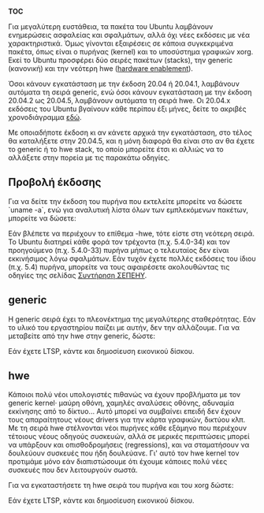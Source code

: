 __TOC__

Για μεγαλύτερη ευστάθεια, τα πακέτα του Ubuntu λαμβάνουν ενημερώσεις
ασφαλείας και σφαλμάτων, αλλά όχι νέες εκδόσεις με νέα
χαρακτηριστικά. Όμως γίνονται εξαιρέσεις σε κάποια
συγκεκριμένα πακέτα, όπως είναι ο πυρήνας (kernel) και το
υποσύστημα γραφικών xorg. Εκεί το Ubuntu προσφέρει δύο σειρές
πακέτων (stacks), την generic (κανονική) και την νεότερη hwe
([hardware
enablement](https://wiki.ubuntu.com/Kernel/LTSEnablementStack)).

Όσοι κάνουν εγκατάσταση με την έκδοση 20.04 ή 20.04.1, λαμβάνουν
αυτόματα τη σειρά generic, ενώ όσοι κάνουν εγκατάσταση με την
έκδοση 20.04.2 ως 20.04.5, λαμβάνουν αυτόματα τη σειρά hwe. Οι
20.04.x εκδόσεις του Ubuntu βγαίνουν κάθε περίπου έξι μήνες, δείτε το
ακριβές χρονοδιάγραμμα
[εδώ](https://wiki.ubuntu.com/FocalFossa/ReleaseSchedule).

Με οποιαδήποτε έκδοση κι αν κάνετε αρχικά την εγκατάσταση, στο τέλος θα
καταλήξετε στην 20.04.5, και η μόνη διαφορά θα είναι στο αν θα έχετε το
generic ή το hwe stack, το οποίο μπορείτε έτσι κι αλλιώς να το αλλάξετε
στην πορεία με τις παρακάτω οδηγίες.

## Προβολή έκδοσης

Για να δείτε την έκδοση του πυρήνα που εκτελείτε μπορείτε να δώσετε
\`uname -a\`, ενώ για αναλυτική λίστα όλων των εμπλεκόμενων πακέτων,
μπορείτε να δώσετε:

Εάν βλέπετε να περιέχουν το επίθεμα -hwe, τότε είστε στη νεότερη σειρά.
Το Ubuntu διατηρεί κάθε φορά τον τρέχοντα (π.χ. 5.4.0-34) και τον
προηγούμενο (π.χ. 5.4.0-33) πυρήνα μήπως ο τελευταίος δεν είναι
εκκινήσιμος λόγω σφαλμάτων. Εάν τυχόν έχετε πολλές εκδόσεις του ίδιου
(π.χ. 5.4) πυρήνα, μπορείτε να τους αφαιρέσετε ακολουθώντας τις οδηγίες
της σελίδας [Συντήρηση
ΣΕΠΕΗΥ](Συντήρηση_ΣΕΠΕΗΥ).

## generic

Η generic σειρά έχει το πλεονέκτημα της μεγαλύτερης σταθερότητας. Εάν το
υλικό του εργαστηρίου παίζει με αυτήν, δεν την αλλάζουμε. Για να
μεταβείτε από την hwe στην generic, δώστε:

Εάν έχετε LTSP, κάντε και δημοσίευση εικονικού δίσκου.

## hwe

Κάποιοι πολύ νέοι υπολογιστές πιθανώς να έχουν προβλήματα με τον generic
kernel· μαύρη οθόνη, χαμηλές αναλύσεις οθόνης, αδυναμία εκκίνησης από το
δίκτυο... Αυτό μπορεί να συμβαίνει επειδή δεν έχουν τους απαραίτητους
νέους drivers για την κάρτα γραφικών, δικτύου κλπ. Με τη σειρά hwe
στέλνονται νέοι πυρήνες κάθε εξάμηνο που περιέχουν τέτοιους νέους
οδηγούς συσκευών, αλλά σε μερικές περιπτώσεις μπορεί να υπάρξουν και
οπισθοδρομήσεις (regressions), και να σταματήσουν να δουλεύουν συσκευές
που ήδη δουλεύανε. Γι' αυτό τον hwe kernel τον προτιμάμε μόνο εάν
διαπιστώσουμε ότι έχουμε κάποιες πολύ νέες συσκευές που δεν
λειτουργούν σωστά.

Για να εγκαταστήσετε τη hwe σειρά του πυρήνα και του xorg δώστε:

Εάν έχετε LTSP, κάντε και δημοσίευση εικονικού δίσκου.